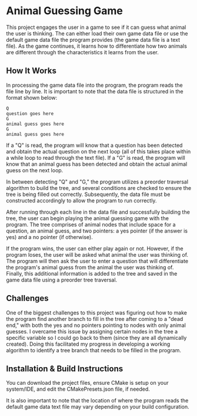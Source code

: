 
# Animal Guessing Game

This project engages the user in a game to see if it can guess what animal the user is thinking. The can either load their own game data file or use the default game data file the program provides (the game data file is a text file). As the game continues, it learns how to differentiate how two animals are different through the characteristics it learns from the user.



## How It Works

In processing the game data file into the program, the program reads the file line by line. It is important to note that the data file is structured in the format shown below: 

    Q
    question goes here
    G
    animal guess goes here
    G
    animal guess goes here

If a "Q" is read, the program will know that a question has been detected and obtain the actual question on the next loop (all of this takes place within a while loop to read through the text file). If a "G" is read, the program will know that an animal guess has been detected and obtain the actual animal guess on the next loop.

In between detecting "Q" and "G," the program utilizes a preorder traversal algorithm to build the tree, and several conditions are checked to ensure the tree is being filled out correctly. Subsequently, the data file must be constructed accordingly to allow the program to run correctly. 

After running through each line in the data file and successfully building the tree, the user can begin playing the animal guessing game with the program. The tree comprises of animal nodes that include space for a question, an animal guess, and two pointers: a yes pointer (if the answer is yes) and a no pointer (if otherwise).

If the program wins, the user can either play again or not. However, if the program loses, the user will be asked what animal the user was thinking of. The program will then ask the user to enter a question that will differentiate the program's animal guess from the animal the user was thinking of. Finally, this additional information is added to the tree and saved in the game data file using a preorder tree traversal.






## Challenges

One of the biggest challenges to this project was figuring out how to make the program find another branch to fill in the tree after coming to a "dead end," with both the yes and no pointers pointing to nodes with only animal guesses. I overcame this issue by assigning certain nodes in the tree a specific variable so I could go back to them (since they are all dynamically created). Doing this facilitated my progress in developing a working algorithm to identify a tree branch that needs to be filled in the program.
## Installation & Build Instructions

You can download the project files, ensure CMake is setup on your system/IDE, and edit the CMakePresets.json file, if needed.

It is also important to note that the location of where the program reads the default game data text file may vary depending on your build configuration.
